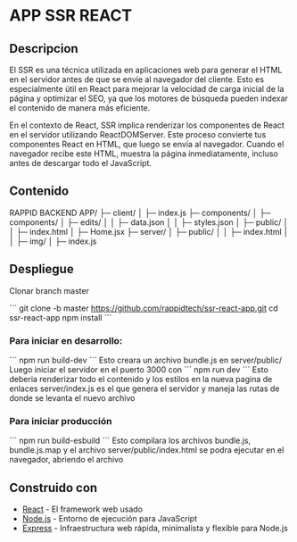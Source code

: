 # APP SSR REACT

## Descripcion 

El SSR es una técnica utilizada en aplicaciones web para generar el HTML en el servidor antes de que se envíe al navegador del cliente. Esto es especialmente útil en React para mejorar la velocidad de carga inicial de la página y optimizar el SEO, ya que los motores de búsqueda pueden indexar el contenido de manera más eficiente.

En el contexto de React, SSR implica renderizar los componentes de React en el servidor utilizando ReactDOMServer. Este proceso convierte tus componentes React en HTML, que luego se envía al navegador. Cuando el navegador recibe este HTML, muestra la página inmediatamente, incluso antes de descargar todo el JavaScript.



## Contenido
RAPPID BACKEND APP/
├─ client/
│  ├─ index.js
├─ components/
│  ├─ components/
│  ├─ edits/
│  │  ├─ data.json
│  │  ├─ styles.json
│  ├─ public/
│  │  ├─ index.html
│  ├─ Home.jsx
├─ server/
│  ├─ public/
│  │  ├─ index.html
│  │  ├─ img/
│  ├─ index.js

## Despliegue

Clonar branch master

´´´
git clone -b master https://github.com/rappidtech/ssr-react-app.git
cd ssr-react-app
npm install
´´´

### Para iniciar en desarrollo:
´´´
npm run build-dev
´´´
Esto creara un archivo bundle.js en server/public/
Luego iniciar el servidor en el puerto 3000 con
´´´
npm run dev
´´´
Esto deberia renderizar todo el contenido y los estilos en la nueva pagina de enlaces
server/index.js es el que genera el servidor y maneja las rutas de donde se levanta el nuevo archivo

### Para iniciar producción
´´´
npm run build-esbuild
´´´
Esto compilara los archivos bundle.js, bundle.js.map y el archivo server/public/index.html se podra ejecutar en el navegador, abriendo el archivo


## Construido con

* [React](https://es.reactjs.org/) - El framework web usado
* [Node.js](https://nodejs.org/es/) - Entorno de ejecución para JavaScript
* [Express](https://expressjs.com/es/) - Infraestructura web rápida, minimalista y flexible para Node.js

